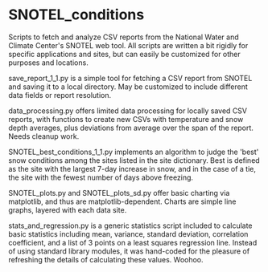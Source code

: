# SNOTEL_conditions
Scripts to fetch and analyze CSV reports from the National Water and Climate Center's SNOTEL web tool. All scripts are written a bit rigidly for specific applications and sites, but can easily be customized for other purposes and locations.

save_report_1_1.py is a simple tool for fetching a CSV report from SNOTEL and saving it to a local directory. May be customized to include different data fields or report resolution.

data_processing.py offers limited data processing for locally saved CSV reports, with functions to create new CSVs with temperature and snow depth averages, plus deviations from average over the span of the report. Needs cleanup work.

SNOTEL_best_conditions_1_1.py implements an algorithm to judge the 'best' snow conditions among the sites listed in the site dictionary. Best is defined as the site with the largest 7-day increase in snow, and in the case of a tie, the site with the fewest number of days above freezing.

SNOTEL_plots.py and SNOTEL_plots_sd.py offer basic charting via matplotlib, and thus are matplotlib-dependent. Charts are simple line graphs, layered with each data site.

stats_and_regression.py is a generic statistics script included to calculate basic statistics including mean, variance, standard deviation, correlation coefficient, and a list of 3 points on a least squares regression line. Instead of using standard library modules, it was hand-coded for the pleasure of refreshing the details of calculating these values. Woohoo.
